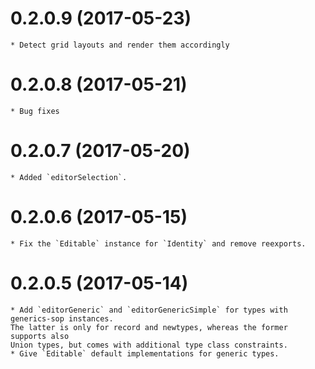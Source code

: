 # 0.2.0.9 (2017-05-23)
    * Detect grid layouts and render them accordingly 
# 0.2.0.8 (2017-05-21)
    * Bug fixes
# 0.2.0.7 (2017-05-20)
    * Added `editorSelection`.
# 0.2.0.6 (2017-05-15)
    * Fix the `Editable` instance for `Identity` and remove reexports.
# 0.2.0.5 (2017-05-14)

	* Add `editorGeneric` and `editorGenericSimple` for types with generics-sop instances.
	The latter is only for record and newtypes, whereas the former supports also
	Union types, but comes with additional type class constraints.
	* Give `Editable` default implementations for generic types.
